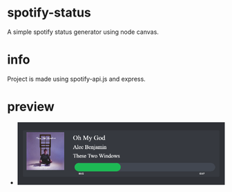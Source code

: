 # spotify-status
A simple spotify status generator using node canvas.

# info
Project is made using spotify-api.js and express.

# preview 
- ![cache](./preview.png)
